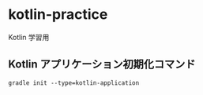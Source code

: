 # kotlin-practice

Kotlin 学習用

## Kotlin アプリケーション初期化コマンド

```
gradle init --type=kotlin-application
```
